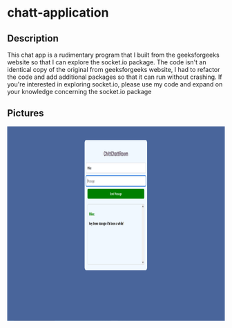 # chatt-application

## Description
This chat app is a rudimentary program that I built from the geeksforgeeks website
so that I can explore the socket.io package.
The code isn't an identical copy of the original from geeksforgeeks website, I had
to refactor the code and add additional packages so that it can run without crashing.
If you're interested in exploring socket.io, please use my code and expand on your knowledge
concerning the socket.io package

## Pictures
<img src = "Screenshot 2023-10-31 122329.png" width="650"  height="450">
